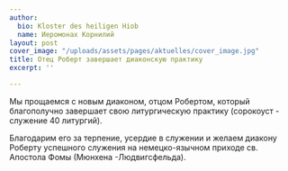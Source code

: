 ```yaml
---
author:
  bio: Kloster des heiligen Hiob
  name: Иеромонах Корнилий
layout: post
cover_image: "/uploads/assets/pages/aktuelles/cover_image.jpg"
title: Отец Роберт завершает диаконскую практику
excerpt: ''

---
```

Мы прощаемся с новым диаконом, отцом Робертом, который благополучно завершает свою литургическую практику (сорокоуст - служение 40 литургий).

Благодарим его за терпение, усердие в служении и желаем диакону Роберту успешного служения на немецко-язычном приходе св. Апостола Фомы (Мюнхена -Людвигсфельда).